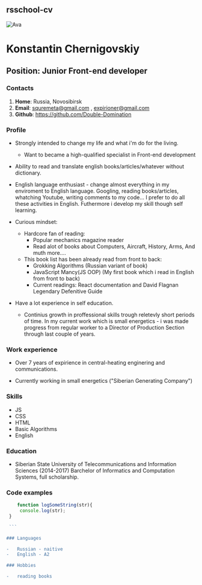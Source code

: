 ## rsschool-cv

![Ava](http://somekind.ua/ava.jpg)

# **Konstantin Chernigovskiy**

## Position: Junior Front-end developer

### Contacts

1. **Home**: Russia, Novosibirsk
1. **Email**: squremeta@gmail.com , expirioner@gmail.com
1. **Github**: https://github.com/Double-Domination

### Profile

- Strongly intended to change my life and what i'm do for the living.

  - Want to became a high-qualified specialist in Front-end development

- Ability to read and translate english books/articles/whatever without dictionary.

- English language enthusiast - change almost everything in my enviroment to English language. Googling, reading books/articles, whatching Youtube, writing comments to my code... I prefer to do all these activities in English. Futhermore i develop my skill though self learning.

- Curious mindset:

  - Hardcore fan of reading:
    - Popular mechanics magazine reader
    - Read alot of books about Computers, Aircraft, History, Arms, And muth more....
  - This book list has been already read from front to back:
    - Grokking Algorithms (Russian variant of book)
    - JavaScript Mancy(JS OOP) (My first book which i read in English from front to back)
    - Current readings: React documentation and David Flagnan Legendary Defenitive Guide

- Have a lot experience in self education.
  - Continius growth in proffessional skills trough reletevly short periods of time. In my current work which is small energetics - i was made progress from regular worker to a Director of Production Section through last couple of years.

### Work experience

- Over 7 years of expirience in central-heating enginering and communications.

- Currently working in small energetics ("Siberian Generating Company")

### Skills

- JS
- CSS
- HTML
- Basic Algorithms
- English

### Education

- Siberian State University of Telecommunications and Information Sciences (2014-2017) Barchelor of Informatics and Computation Systems, full scholarship.

### Code examples

````javascript
    function logSomeString(str){
     console.log(str);
 }

 ```

### Languages

-   Russian - naitive
-   English - A2

### Hobbies

-   reading books
````
